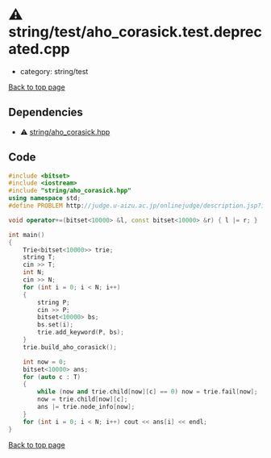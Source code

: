 <!-- mathjax config similar to math.stackexchange -->
<script type="text/javascript" async
  src="https://cdnjs.cloudflare.com/ajax/libs/mathjax/2.7.5/MathJax.js?config=TeX-MML-AM_CHTML">
</script>
<script type="text/x-mathjax-config">
  MathJax.Hub.Config({
    TeX: { equationNumbers: { autoNumber: "AMS" }},
    tex2jax: {
      inlineMath: [ ['$','$'] ],
      processEscapes: true
    },
    "HTML-CSS": { matchFontHeight: false },
    displayAlign: "left",
    displayIndent: "2em"
  });
</script>

<script type="text/javascript" src="https://cdnjs.cloudflare.com/ajax/libs/jquery/3.4.1/jquery.min.js"></script>
<script src="https://cdn.jsdelivr.net/npm/jquery-balloon-js@1.1.2/jquery.balloon.min.js" integrity="sha256-ZEYs9VrgAeNuPvs15E39OsyOJaIkXEEt10fzxJ20+2I=" crossorigin="anonymous"></script>
<script type="text/javascript" src="../../../assets/js/copy-button.js"></script>
<link rel="stylesheet" href="../../../assets/css/copy-button.css" />


# :warning: string/test/aho_corasick.test.deprecated.cpp
* category: string/test


[Back to top page](../../../index.html)



## Dependencies
* :warning: [string/aho_corasick.hpp](../aho_corasick.hpp.html)


## Code
```cpp
#include <bitset>
#include <iostream>
#include "string/aho_corasick.hpp"
using namespace std;
#define PROBLEM http://judge.u-aizu.ac.jp/onlinejudge/description.jsp?id=ALDS1_14_D

void operator+=(bitset<10000> &l, const bitset<10000> &r) { l |= r; }

int main()
{
    Trie<bitset<10000>> trie;
    string T;
    cin >> T;
    int N;
    cin >> N;
    for (int i = 0; i < N; i++)
    {
        string P;
        cin >> P;
        bitset<10000> bs;
        bs.set(i);
        trie.add_keyword(P, bs);
    }
    trie.build_aho_corasick();

    int now = 0;
    bitset<10000> ans;
    for (auto c : T)
    {
        while (now and trie.child[now][c] == 0) now = trie.fail[now];
        now = trie.child[now][c];
        ans |= trie.node_info[now];
    }
    for (int i = 0; i < N; i++) cout << ans[i] << endl;
}

```

[Back to top page](../../../index.html)

